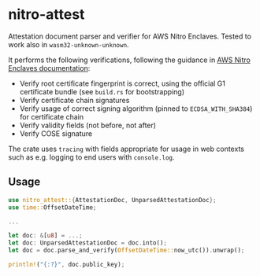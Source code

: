 # nitro-attest

Attestation document parser and verifier for AWS Nitro Enclaves. Tested to work also in `wasm32-unknown-unknown`.

It performs the following verifications, following the guidance in [AWS Nitro Enclaves documentation](https://docs.aws.amazon.com/enclaves/latest/user/verify-root.html#validation-process):

- Verify root certificate fingerprint is correct, using the official G1 certificate bundle (see `build.rs` for bootstrapping)
- Verify certificate chain signatures
- Verify usage of correct signing algorithm (pinned to `ECDSA_WITH_SHA384`) for certificate chain
- Verify validity fields (not before, not after)
- Verify COSE signature

The crate uses `tracing` with fields appropriate for usage in web contexts such as e.g. logging to end users with `console.log`.  

## Usage

```rust
use nitro_attest::{AttestationDoc, UnparsedAttestationDoc};
use time::OffsetDateTime;

...

let doc: &[u8] = ...;
let doc: UnparsedAttestationDoc = doc.into();
let doc = doc.parse_and_verify(OffsetDateTime::now_utc()).unwrap();

println!("{:?}", doc.public_key);

```
